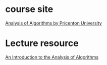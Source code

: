 # course site
[Analysis of Algorithms by Pricenton University](https://www.coursera.org/learn/analysis-of-algorithms/)

# Lecture resource
[An Introduction to the Analysis of Algorithms](http://aofa.cs.princeton.edu/home/)